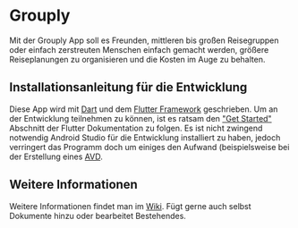 # Grouply

Mit der Grouply App soll es Freunden, mittleren bis großen Reisegruppen oder einfach zerstreuten Menschen einfach gemacht werden, größere Reiseplanungen zu organisieren und die Kosten im Auge zu behalten.  

## Installationsanleitung für die Entwicklung

Diese App wird mit [Dart](https://dart.dev/) und dem [Flutter Framework](https://flutter.dev/) geschrieben. Um an der Entwicklung teilnehmen zu können, ist es ratsam den ["Get Started"](https://flutter.dev/docs/get-started/install) Abschnitt der Flutter Dokumentation zu folgen. Es ist nicht zwingend notwendig Android Studio für die Entwicklung installiert zu haben, jedoch verringert das Programm doch um einiges den Aufwand (beispielsweise bei der Erstellung eines [AVD](# "Android Virtual Device").

## Weitere Informationen

Weitere Informationen findet man im  [Wiki](https://github.com/bertaframion/Grouply/wiki). Fügt gerne auch selbst Dokumente hinzu oder bearbeitet Bestehendes.
